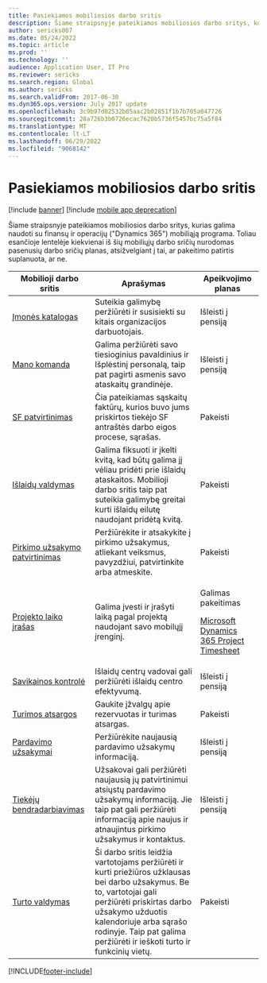 ```yaml
---
title: Pasiekiamos mobiliosios darbo sritis
description: Šiame straipsnyje pateikiamos mobiliosios darbo sritys, kurias galima naudoti.
author: sericks007
ms.date: 05/24/2022
ms.topic: article
ms.prod: ''
ms.technology: ''
audience: Application User, IT Pro
ms.reviewer: sericks
ms.search.region: Global
ms.author: sericks
ms.search.validFrom: 2017-06-30
ms.dyn365.ops.version: July 2017 update
ms.openlocfilehash: 3c9b97d02532b05aac2b02851f1b7b705a047726
ms.sourcegitcommit: 28a726b3b0726ecac7620b5736f5457bc75a5f84
ms.translationtype: MT
ms.contentlocale: lt-LT
ms.lasthandoff: 06/29/2022
ms.locfileid: "9068142"
---
```

# <a name="available-mobile-workspaces"></a>Pasiekiamos mobiliosios darbo sritis

[!include [banner](../includes/banner.md)]
[!include [mobile app deprecation](../includes/mobile-app-deprecation-banner.md)]

Šiame straipsnyje pateikiamos mobiliosios darbo sritys, kurias galima naudoti su finansų ir operacijų ("Dynamics 365") mobiliąją programa. Toliau esančioje lentelėje kiekvienai iš šių mobiliųjų darbo sričių nurodomas pasenusių darbo sričių planas, atsižvelgiant į tai, ar pakeitimo patirtis suplanuota, ar ne.  


| Mobilioji darbo sritis     | Aprašymas   | Apeikvojimo planas   |
|----------------------|---------------|--------------|
|[Įmonės katalogas](company-directory-mobile-workspace.md)| Suteikia galimybę peržiūrėti ir susisiekti su kitais organizacijos darbuotojais.| Išleisti į pensiją |    
|[Mano komanda](manager-self-service-mobile-workspace.md)| Galima peržiūrėti savo tiesioginius pavaldinius ir Išplėstinį personalą, taip pat pagirti asmenis savo ataskaitų grandinėje.| Išleisti į pensiją |     
|[SF patvirtinimas](invoice-approval-mobile-workspace.md)| Čia pateikiamas sąskaitų faktūrų, kurios buvo jums priskirtos tiekėjo SF antraštės darbo eigos procese, sąrašas.| Pakeisti   |
| [Išlaidų valdymas](/dynamics365/project-operations/prod-exp/expense-management-mobile-workspace) | Galima fiksuoti ir įkelti kvitą, kad būtų galima jį vėliau pridėti prie išlaidų ataskaitos. Mobilioji darbo sritis taip pat suteikia galimybę greitai kurti išlaidų eilutę naudojant pridėtą kvitą. | Pakeisti |
| [Pirkimo užsakymo patvirtinimas](../../../supply-chain/procurement/purchase-order-mobile-workspace.md) | Peržiūrėkite ir atsakykite į pirkimo užsakymus, atliekant veiksmus, pavyzdžiui, patvirtinkite arba atmeskite. | Pakeisti |
| [Projekto laiko įrašas](/dynamics365/project-operations/prod-pma/project-time-entry-mobile-workspace) | Galima įvesti ir įrašyti laiką pagal projektą naudojant savo mobilųjį įrenginį. | <p>Galimas pakeitimas</p><p>[Microsoft Dynamics 365 Project Timesheet](/dynamics365/project-operations/prod-pma/project-timesheet)</p> |
| [Savikainos kontrolė](../../../finance/cost-accounting/cost-controlling-mobile-workspace.md) | Išlaidų centrų vadovai gali peržiūrėti išlaidų centro efektyvumą.  |  Išleisti į pensiją |
| [Turimos atsargos](../../../supply-chain/inventory/inventory-on-hand-mobile-workspace.md) | Gaukite įžvalgų apie rezervuotas ir turimas atsargas. |  Pakeisti |
| [Pardavimo užsakymai](../../../supply-chain/sales-marketing/sales-orders-mobile-workspace.md) | Peržiūrėkite naujausią pardavimo užsakymų informaciją.  |  Išleisti į pensiją |
| [Tiekėjų bendradarbiavimas](../../../supply-chain/procurement/vendor-collaboration-mobile-workspace.md) | Užsakovai gali peržiūrėti naujausią jų patvirtinimui atsiųstų pardavimo užsakymų informaciją. Jie taip pat gali peržiūrėti informaciją apie naujus ir atnaujintus pirkimo užsakymus ir kontaktus. | Išleisti į pensiją  |
| [Turto valdymas](../../../supply-chain/asset-management/asset-management-mobile-workspace.md) | Ši darbo sritis leidžia vartotojams peržiūrėti ir kurti priežiūros užklausas bei darbo užsakymus. Be to, vartotojai gali peržiūrėti priskirtas darbo užsakymo užduotis kalendoriuje arba sąrašo rodinyje. Taip pat galima peržiūrėti ir ieškoti turto ir funkcinių vietų. | Pakeisti |


[!INCLUDE[footer-include](../../../includes/footer-banner.md)]

